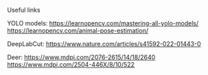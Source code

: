 Useful links

YOLO models:
https://learnopencv.com/mastering-all-yolo-models/
https://learnopencv.com/animal-pose-estimation/

DeepLabCut:
https://www.nature.com/articles/s41592-022-01443-0

Deer:
https://www.mdpi.com/2076-2615/14/18/2640
https://www.mdpi.com/2504-446X/8/10/522